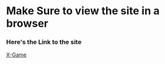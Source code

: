 <html>
<body>
<h1>Make Sure to view the site in a browser</h1>
<h3>Here's the Link to the site</h3>
<a href="https://68761e5a742acec6f354183f--xgameforall.netlify.app/">X-Game</a>
</body>
</html>
